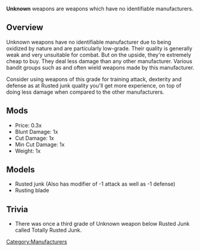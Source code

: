 **Unknown** weapons are weapons which have no identifiable
manufacturers.

## Overview

Unknown weapons have no identifiable manufacturer due to being
oxidized by nature and are particularly low-grade. Their quality is
generally weak and very unsuitable for combat. But on the upside,
they're extremely cheap to buy. They deal less damage than any other
manufacturer. Various bandit groups such as [](Starving_Bandits.md) and [](Dust_Bandits.md) often wield weapons made by this
manufacturer.

Consider using weapons of this grade for training attack, dexterity and
defense as at Rusted junk quality you'll get more experience, on top of
doing less damage when compared to the other manufacturers.

## Mods

- Price: 0.3x
- Blunt Damage: 1x
- Cut Damage: 1x
- Min Cut Damage: 1x
- Weight: 1x

## Models

- Rusted junk (Also has modifier of -1 attack as well as -1 defense)
- Rusting blade

## Trivia

- There was once a third grade of Unknown weapon below Rusted Junk
  called Totally Rusted Junk.

[Category:Manufacturers](Category:Manufacturers "wikilink")